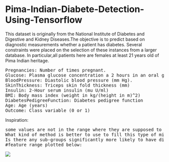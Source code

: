 # Pima-Indian-Diabete-Detection-Using-Tensorflow

This dataset is originally from the National Institute of Diabetes and Digestive and Kidney Diseases.The objective is to predict based on diagnostic measurements whether a patient has diabetes.
Several constraints were placed on the selection of these instances from a larger database. In particular,all patients here are females at least 21 years old of Pima Indian heritage.

<pre>Pregnancies: Number of times pregnant.
Glucose: Plasma glucose concentration a 2 hours in an oral glucose tolerance test.
BloodPressure: Diastolic blood pressure (mm Hg).
SkinThickness: Triceps skin fold thickness (mm)
Insulin: 2-Hour serum insulin (mu U/ml)
BMI: Body mass index (weight in kg/(height in m)^2)
DiabetesPedigreeFunction: Diabetes pedigree function
Age: Age (years)
Outcome: Class variable (0 or 1)
</pre>
Inspiration:
<pre>some values are not in the range where they are supposed to be, should be treated as missing value.
What kind of method is better to use to fill this type of missing value? How further clasification will be like?
Is there any sub-groups significantly more likely to have diabetes?
#feature range plotted below:
</pre>

![](image/C:\Users\Shubham\Desktop)

